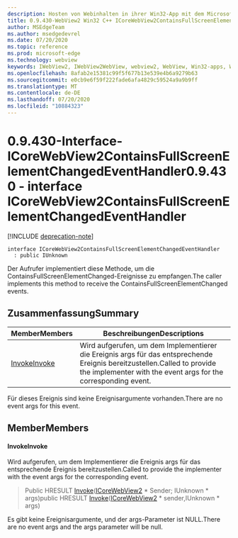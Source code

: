 ```yaml
---
description: Hosten von Webinhalten in ihrer Win32-App mit dem Microsoft Edge WebView2-Steuerelement
title: 0.9.430-WebView2 Win32 C++ ICoreWebView2ContainsFullScreenElementChangedEventHandler
author: MSEdgeTeam
ms.author: msedgedevrel
ms.date: 07/20/2020
ms.topic: reference
ms.prod: microsoft-edge
ms.technology: webview
keywords: IWebView2, IWebView2WebView, webview2, WebView, Win32-apps, Win32, Edge, ICoreWebView2, ICoreWebView2Host, Browser-Steuerelement, Edge-HTML
ms.openlocfilehash: 8afab2e15381c99f5f677b13e539e4b6a9279b63
ms.sourcegitcommit: e0cb9e6f59f222fade6afa4829c59524a9a9b9ff
ms.translationtype: MT
ms.contentlocale: de-DE
ms.lasthandoff: 07/20/2020
ms.locfileid: "10884323"
---
```

# <span data-ttu-id="d3a39-104">0.9.430-Interface-ICoreWebView2ContainsFullScreenElementChangedEventHandler</span><span class="sxs-lookup"><span data-stu-id="d3a39-104">0.9.430 - interface ICoreWebView2ContainsFullScreenElementChangedEventHandler</span></span> 

[!INCLUDE [deprecation-note](../../includes/deprecation-note.md)]

```
interface ICoreWebView2ContainsFullScreenElementChangedEventHandler
  : public IUnknown
```

<span data-ttu-id="d3a39-105">Der Aufrufer implementiert diese Methode, um die ContainsFullScreenElementChanged-Ereignisse zu empfangen.</span><span class="sxs-lookup"><span data-stu-id="d3a39-105">The caller implements this method to receive the ContainsFullScreenElementChanged events.</span></span>

## <span data-ttu-id="d3a39-106">Zusammenfassung</span><span class="sxs-lookup"><span data-stu-id="d3a39-106">Summary</span></span>

 <span data-ttu-id="d3a39-107">Member</span><span class="sxs-lookup"><span data-stu-id="d3a39-107">Members</span></span>                        | <span data-ttu-id="d3a39-108">Beschreibungen</span><span class="sxs-lookup"><span data-stu-id="d3a39-108">Descriptions</span></span>
--------------------------------|---------------------------------------------
[<span data-ttu-id="d3a39-109">Invoke</span><span class="sxs-lookup"><span data-stu-id="d3a39-109">Invoke</span></span>](#invoke) | <span data-ttu-id="d3a39-110">Wird aufgerufen, um dem Implementierer die Ereignis args für das entsprechende Ereignis bereitzustellen.</span><span class="sxs-lookup"><span data-stu-id="d3a39-110">Called to provide the implementer with the event args for the corresponding event.</span></span>

<span data-ttu-id="d3a39-111">Für dieses Ereignis sind keine Ereignisargumente vorhanden.</span><span class="sxs-lookup"><span data-stu-id="d3a39-111">There are no event args for this event.</span></span>

## <span data-ttu-id="d3a39-112">Member</span><span class="sxs-lookup"><span data-stu-id="d3a39-112">Members</span></span>

#### <span data-ttu-id="d3a39-113">Invoke</span><span class="sxs-lookup"><span data-stu-id="d3a39-113">Invoke</span></span> 

<span data-ttu-id="d3a39-114">Wird aufgerufen, um dem Implementierer die Ereignis args für das entsprechende Ereignis bereitzustellen.</span><span class="sxs-lookup"><span data-stu-id="d3a39-114">Called to provide the implementer with the event args for the corresponding event.</span></span>

> <span data-ttu-id="d3a39-115">Public HRESULT [Invoke](#invoke)([ICoreWebView2](ICoreWebView2.md) \* Sender; IUnknown \* args)</span><span class="sxs-lookup"><span data-stu-id="d3a39-115">public HRESULT [Invoke](#invoke)([ICoreWebView2](ICoreWebView2.md) \* sender,IUnknown \* args)</span></span>

<span data-ttu-id="d3a39-116">Es gibt keine Ereignisargumente, und der args-Parameter ist NULL.</span><span class="sxs-lookup"><span data-stu-id="d3a39-116">There are no event args and the args parameter will be null.</span></span>

